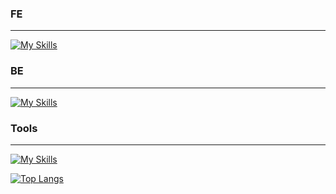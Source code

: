 ### FE
<hr>

[![My Skills](https://skillicons.dev/icons?i=html,css,js,ts,react,nextjs,tailwind,sass,styledcomponents,redux,vite,jest,vitest,grafana&perline=4)](https://skillicons.dev)



### BE
<hr>

[![My Skills](https://skillicons.dev/icons?i=nodejs,nestjs,nginx,mysql,supabase,aws&perline=4)](https://skillicons.dev)

### Tools
<hr>

[![My Skills](https://skillicons.dev/icons?i=figma,notion)](https://skillicons.dev)


[![Top Langs](https://github-readme-stats.vercel.app/api/top-langs/?username=MSbtff&layout=compact)](https://github.com/MSbtff/github-readme-stats)
